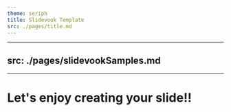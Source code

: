 ```yaml
---
theme: seriph
title: Slidevook Template
src: ./pages/title.md
---
```


---
src: ./pages/slidevookSamples.md
---

---

# Let's enjoy creating your slide!!